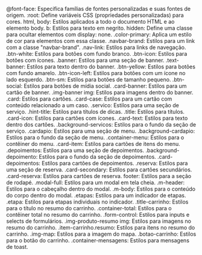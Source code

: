 @font-face: Especifica famílias de fontes personalizadas e suas fontes de origem.
:root: Define variáveis CSS (propriedades personalizadas) para cores.
html, body: Estilos aplicados a todo o documento HTML e ao elemento body.
b: Estilos para texto em negrito.
hidden: Define uma classe para ocultar elementos com display: none.
.color-primary: Aplica um estilo de cor para elementos com essa classe.
.navbar-brand: Estilos para um link com a classe "navbar-brand".
.nav-link: Estilos para links de navegação.
.btn-white: Estilos para botões com fundo branco.
.btn-icon: Estilos para botões com ícones.
.banner: Estilos para uma seção de banner.
.text-banner: Estilos para texto dentro do banner.
.btn-yellow: Estilos para botões com fundo amarelo.
.btn-icon-left: Estilos para botões com um ícone no lado esquerdo.
.btn-sm: Estilos para botões de tamanho pequeno.
.btn-social: Estilos para botões de mídia social.
.card-banner: Estilos para um cartão de banner.
.img-banner img: Estilos para imagens dentro do banner.
.card: Estilos para cartões.
.card-case: Estilos para um cartão com conteúdo relacionado a um caso.
.servico: Estilos para uma seção de serviço.
.hint-title: Estilos para títulos de dicas.
.title: Estilos para títulos.
.card-icon: Estilos para cartões com ícones.
.card-text: Estilos para texto dentro dos cartões.
.background-servicos: Estilos para o fundo da seção de serviço.
.cardapio: Estilos para uma seção de menu.
.background-cardapio: Estilos para o fundo da seção de menu.
.container-menu: Estilos para o contêiner do menu.
.card-item: Estilos para cartões de itens do menu.
.depoimentos: Estilos para uma seção de depoimentos.
.background-depoimento: Estilos para o fundo da seção de depoimentos.
.card-depoimentos: Estilos para cartões de depoimentos.
.reserva: Estilos para uma seção de reserva.
.card-secondary: Estilos para cartões secundários.
.card-reserva: Estilos para cartões de reserva.
footer: Estilos para a seção de rodapé.
.modal-full: Estilos para um modal em tela cheia.
.m-header: Estilos para o cabeçalho dentro do modal.
.m-body: Estilos para o conteúdo do corpo dentro do modal.
.etapas: Estilos para um indicador de etapas.
.etapa: Estilos para etapas individuais no indicador.
.title-carrinho: Estilos para o título no resumo do carrinho.
.container-total: Estilos para o contêiner total no resumo do carrinho.
.form-control: Estilos para inputs e selects de formulários.
.img-produto-resumo img: Estilos para imagens no resumo do carrinho.
.item-carrinho.resumo: Estilos para itens no resumo do carrinho.
.img-map: Estilos para a imagem do mapa.
.botao-carrinho: Estilos para o botão do carrinho.
.container-mensagens: Estilos para mensagens de toast.
